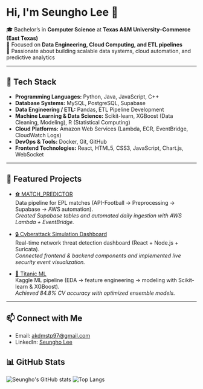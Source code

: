 # Hi, I'm Seungho Lee 👋

🎓 Bachelor’s in **Computer Science** at **Texas A&M University–Commerce (East Texas)**  
📌 Focused on **Data Engineering, Cloud Computing, and ETL pipelines**  
🚀 Passionate about building scalable data systems, cloud automation, and predictive analytics  

---

## 🔧 Tech Stack
- **Programming Languages:** Python, Java, JavaScript, C++  
- **Database Systems:** MySQL, PostgreSQL, Supabase  
- **Data Engineering / ETL:** Pandas, ETL Pipeline Development  
- **Machine Learning & Data Science:** Scikit-learn, XGBoost (Data Cleaning, Modeling), R (Statistical Computing)  
- **Cloud Platforms:** Amazon Web Services (Lambda, ECR, EventBridge, CloudWatch Logs)  
- **DevOps & Tools:** Docker, Git, GitHub  
- **Frontend Technologies:** React, HTML5, CSS3, JavaScript, Chart.js, WebSocket  

---

## 📂 Featured Projects
- [⚽ MATCH_PREDICTOR](https://github.com/Leesuenghos/match_predictor)  
  Data pipeline for EPL matches (API-Football → Preprocessing → Supabase → AWS automation).  
  *Created Supabase tables and automated daily ingestion with AWS Lambda + EventBridge.*

- [🔒 Cyberattack Simulation Dashboard](https://github.com/Leesuenghos/group4-project-csci440-01w-SP2025)  
  Real-time network threat detection dashboard (React + Node.js + Suricata).  
  *Connected frontend & backend components and implemented live security event visualization.*  

- [🚢 Titanic ML](https://github.com/Leesuenghos/Titanic---Machine-Learning-from-Disaster-kaggle)  
  Kaggle ML pipeline (EDA → feature engineering → modeling with Scikit-learn & XGBoost).  
  *Achieved 84.8% CV accuracy with optimized ensemble models.*  

---

## 📫 Connect with Me
- Email: akdmstp97@gmail.com 
- LinkedIn: [Seungho Lee](https://www.linkedin.com/in/seungho-lee-360072281)


## 📊 GitHub Stats
![Seungho's GitHub stats](https://github-readme-stats.vercel.app/api?username=SeunghoLee&show_icons=true&rank_icon=percentile&include_all_commits=true&count_private=true&theme=tokyonight)
![Top Langs](https://github-readme-stats.vercel.app/api/top-langs/?username=SeunghoLee&layout=compact&langs_count=8&theme=tokyonight)
